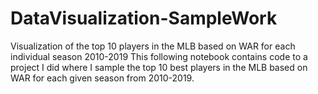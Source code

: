 # DataVisualization-SampleWork
Visualization of the top 10 players in the MLB based on WAR for each individual season 2010-2019
This following notebook contains code to a project I did where I sample the top 10 best players in the MLB based on WAR for each given season from 2010-2019.
